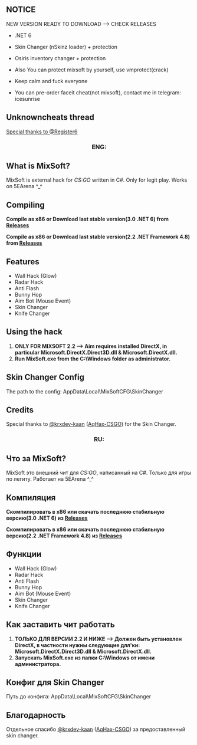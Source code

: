 ## NOTICE
NEW VERSION READY TO DOWNLOAD --> CHECK RELEASES

- .NET 6 
- Skin Changer (nSkinz loader) + protection 
- Osiris inventory changer + protection 
- Also You can protect mixsoft by yourself, use vmprotect(crack)
- Keep calm and fuck everyone

- You can pre-order faceit cheat(not mixsoft), contact me in telegram: icesunrise
## Unknowncheats thread
[Special thanks to @Register6](https://www.unknowncheats.me/forum/counterstrike-global-offensive/484530-favorite-external-legit-cheat.html#post3337328)

<h3 align="center">ENG:</h3>

## What is MixSoft?

MixSoft is external hack for *CS:GO* written in C#. Only for legit play. Works on 5EArena ^_^


## Compiling

**Compile as x86 or Download last stable version(3.0 .NET 6) from [Releases](https://github.com/EugeneSunrise/MixSoft/releases/download/3.1/MixSoft3.1.rar)**

**Compile as x86 or Download last stable version(2.2 .NET Framework 4.8) from [Releases](https://github.com/EugeneSunrise/MixSoft/releases/download/2.2/MixSoft.2.2.Final.rar)**


## Features

- Wall Hack (Glow)
- Radar Hack
- Anti Flash
- Bunny Hop
- Aim Bot (Mouse Event)
- Skin Changer
- Knife Changer


## Using the hack

1. **ONLY FOR MIXSOFT 2.2 --> Aim requires installed DirectX, in particular Microsoft.DirectX.Direct3D.dll & Microsoft.DirectX.dll.**
2. **Run MixSoft.exe from the C:\Windows folder as administrator.**


## Skin Changer Config

The path to the config: AppData\Local\MixSoftCFG\SkinChanger


## Credits
Special thanks to [@krxdev-kaan](https://github.com/krxdev-kaan) ([AqHax-CSGO](https://github.com/krxdev-kaan/AqHax-CSGO)) for the Skin Changer.


<h3 align="center">RU:</h3>

## Что за MixSoft? 

MixSoft это внешний чит для *CS:GO*, написанный на C#. Только для игры по легиту. Работает на 5EArena ^_^


## Компиляция

**Скомпилировать в x86 или скачать последнюю стабильную версию(3.0 .NET 6) из [Releases](https://github.com/EugeneSunrise/MixSoft/releases/download/3.1/MixSoft3.1.rar)**

**Скомпилировать в x86 или скачать последнюю стабильную версию(2.2 .NET Framework 4.8) из [Releases](https://github.com/EugeneSunrise/MixSoft/releases/download/2.2/MixSoft.2.2.Final.rar)**


## Функции

- Wall Hack (Glow)
- Radar Hack
- Anti Flash
- Bunny Hop
- Aim Bot (Mouse Event)
- Skin Changer
- Knife Changer


## Как заставить чит работать

1. **ТОЛЬКО ДЛЯ ВЕРСИИ 2.2 И НИЖЕ --> Должен быть установлен DirectX, в частности нужны следующие длл'ки: Microsoft.DirectX.Direct3D.dll & Microsoft.DirectX.dll.**
2. **Запускать MixSoft.exe из папки C:\Windows от имени администратора.**


## Конфиг для Skin Changer

Путь до конфига: AppData\Local\MixSoftCFG\SkinChanger


## Благодарность
Отдельное спасибо [@krxdev-kaan](https://github.com/krxdev-kaan) ([AqHax-CSGO](https://github.com/krxdev-kaan/AqHax-CSGO)) за предоставленный skin changer.
